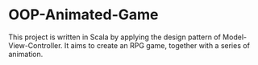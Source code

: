 # OOP-Animated-Game
This project is written in Scala by applying the design pattern of Model-View-Controller. It aims to create an RPG game, together with a series of animation.
